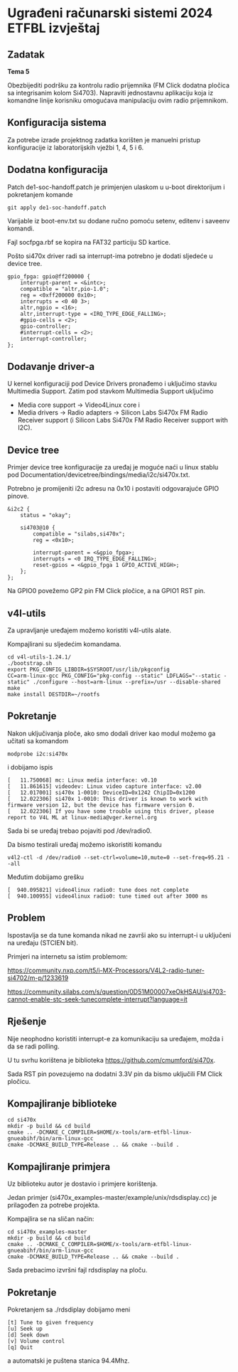 # Ugrađeni računarski sistemi 2024 ETFBL izvještaj 

## Zadatak
**Tema 5**

Obezbijediti podršku za kontrolu radio prijemnika (FM Click dodatna pločica sa integrisanim kolom Si4703). Napraviti jednostavnu aplikaciju koja iz komandne linije korisniku omogućava manipulaciju ovim radio prijemnikom.


## Konfiguracija sistema
Za potrebe izrade projektnog zadatka korišten je manuelni pristup konfiguracije iz laboratorijskih vježbi 1, 4, 5 i 6.

## Dodatna konfiguracija

Patch de1-soc-handoff.patch je primjenjen ulaskom u u-boot direktorijum i pokretanjem komande 
    
    git apply de1-soc-handoff.patch

Varijable iz boot-env.txt su dodane ručno pomoću setenv, editenv i saveenv komandi.

Fajl socfpga.rbf se kopira na FAT32 particiju SD kartice.

Pošto si470x driver radi sa interrupt-ima potrebno je dodati sljedeće u device tree.

    gpio_fpga: gpio@ff200000 {
        interrupt-parent = <&intc>;
        compatible = "altr,pio-1.0";
        reg = <0xff200000 0x10>;
        interrupts = <0 40 3>;
        altr,ngpio = <16>;
        altr,interrupt-type = <IRQ_TYPE_EDGE_FALLING>;
        #gpio-cells = <2>;
        gpio-controller;
        #interrupt-cells = <2>;
        interrupt-controller;
    };

## Dodavanje driver-a

U kernel konfiguraciji pod Device Drivers pronađemo i uključimo stavku Multimedia Support.
Zatim pod stavkom Multimedia Support uključimo 
* Media core support -> Video4Linux core i
* Media drivers -> Radio adapters -> Silicon Labs Si470x FM Radio Receiver support (i Silicon Labs Si470x FM Radio Receiver support with I2C).

## Device tree
Primjer device tree konfiguracije za uređaj je moguće naći u linux stablu pod Documentation/devicetree/bindings/media/i2c/si470x.txt.

Potrebno je promijeniti i2c adresu na 0x10 i postaviti odgovarajuće GPIO pinove.

    &i2c2 {
        status = "okay";

        si4703@10 {
            compatible = "silabs,si470x";
            reg = <0x10>;

            interrupt-parent = <&gpio_fpga>;
            interrupts = <0 IRQ_TYPE_EDGE_FALLING>;
            reset-gpios = <&gpio_fpga 1 GPIO_ACTIVE_HIGH>;
        };
    };

Na GPIO0 povežemo GP2 pin FM Click pločice, a na GPIO1 RST pin.

## v4l-utils
Za upravljanje uređajem možemo koristiti v4l-utils alate. 

Kompajlirani su sljedećim komandama.

    cd v4l-utils-1.24.1/
    ./bootstrap.sh 
    export PKG_CONFIG_LIBDIR=$SYSROOT/usr/lib/pkgconfig
    CC=arm-linux-gcc PKG_CONFIG="pkg-config --static" LDFLAGS="--static -static" ./configure --host=arm-linux --prefix=/usr --disable-shared
    make
    make install DESTDIR=~/rootfs

## Pokretanje
Nakon uključivanja ploče, ako smo dodali driver kao modul možemo ga učitati sa komandom

    modprobe i2c:si470x

i dobijamo ispis

    [   11.750068] mc: Linux media interface: v0.10
    [   11.861615] videodev: Linux video capture interface: v2.00
    [   12.017001] si470x 1-0010: DeviceID=0x1242 ChipID=0x1200
    [   12.022306] si470x 1-0010: This driver is known to work with firmware version 12, but the device has firmware version 0.
    [   12.022306] If you have some trouble using this driver, please report to V4L ML at linux-media@vger.kernel.org

Sada bi se uređaj trebao pojaviti pod /dev/radio0.

Da bismo testirali uređaj možemo iskoristiti komandu

    v4l2-ctl -d /dev/radio0 --set-ctrl=volume=10,mute=0 --set-freq=95.21 --all

Međutim dobijamo grešku

    [  940.095821] video4linux radio0: tune does not complete
    [  940.100955] video4linux radio0: tune timed out after 3000 ms

## Problem
Ispostavlja se da tune komanda nikad ne završi ako su interrupt-i u uključeni na uređaju (STCIEN bit).

Primjeri na internetu sa istim problemom:

https://community.nxp.com/t5/i-MX-Processors/V4L2-radio-tuner-si4702/m-p/1233619

https://community.silabs.com/s/question/0D51M00007xeOkHSAU/si4703-cannot-enable-stc-seek-tunecomplete-interrupt?language=it

## Rješenje

Nije neophodno koristiti interrupt-e za komunikaciju sa uređajem, možda i da se radi polling.

U tu svrhu korištena je biblioteka https://github.com/cmumford/si470x.

Sada RST pin povezujemo na dodatni 3.3V pin da bismo uključili FM Click pločicu.

## Kompajliranje biblioteke

    cd si470x
    mkdir -p build && cd build
    cmake .. -DCMAKE_C_COMPILER=$HOME/x-tools/arm-etfbl-linux-gnueabihf/bin/arm-linux-gcc
    cmake -DCMAKE_BUILD_TYPE=Release .. && cmake --build .

## Kompajliranje primjera

Uz biblioteku autor je dostavio i primjere korištenja. 

Jedan primjer (si470x_examples-master/example/unix/rdsdisplay.cc) je prilagođen za potrebe projekta.

Kompajlira se na sličan način:

    cd si470x_examples-master
    mkdir -p build && cd build
    cmake .. -DCMAKE_C_COMPILER=$HOME/x-tools/arm-etfbl-linux-gnueabihf/bin/arm-linux-gcc
    cmake -DCMAKE_BUILD_TYPE=Release .. && cmake --build .

Sada prebacimo izvršni fajl rdsdisplay na ploču.

## Pokretanje

Pokretanjem sa ./rdsdiplay dobijamo meni

    [t] Tune to given frequency
    [u] Seek up
    [d] Seek down
    [v] Volume control
    [q] Quit

 a automatski je puštena stanica 94.4Mhz.
